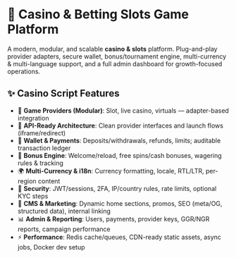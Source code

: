 # 🎰 Casino & Betting Slots Game Platform

A modern, modular, and scalable **casino & slots** platform. Plug-and-play provider adapters, secure wallet, bonus/tournament engine, multi-currency & multi-language support, and a full admin dashboard for growth-focused operations.

## ✨ Casino Script Features

- 🧩 **Game Providers (Modular)**: Slot, live casino, virtuals — adapter-based integration  
- 🔌 **API-Ready Architecture**: Clean provider interfaces and launch flows (iframe/redirect)  
- 👛 **Wallet & Payments**: Deposits/withdrawals, refunds, limits; auditable transaction ledger  
- 🧾 **Bonus Engine**: Welcome/reload, free spins/cash bonuses, wagering rules & tracking  
- 🌍 **Multi-Currency & i18n**: Currency formatting, locale, RTL/LTR, per-region content  
- 🔐 **Security**: JWT/sessions, 2FA, IP/country rules, rate limits, optional KYC steps  
- 🧱 **CMS & Marketing**: Dynamic home sections, promos, SEO (meta/OG, structured data), internal linking  
- 📊 **Admin & Reporting**: Users, payments, provider keys, GGR/NGR reports, campaign performance  
- ⚡ **Performance**: Redis cache/queues, CDN-ready static assets, async jobs, Docker dev setup

